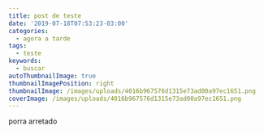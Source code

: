 ```yaml
---
title: post de teste
date: '2019-07-18T07:53:23-03:00'
categories:
  - agora a tarde
tags:
  - teste
keywords:
  - buscar
autoThumbnailImage: true
thumbnailImagePosition: right
thumbnailImage: /images/uploads/4016b967576d1315e73ad00a97ec1651.png
coverImage: /images/uploads/4016b967576d1315e73ad00a97ec1651.png
---
```

porra arretado
